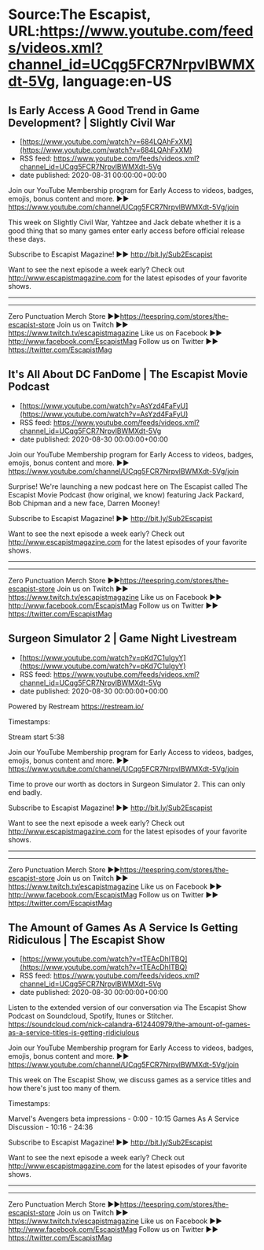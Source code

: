 # Source:The Escapist, URL:https://www.youtube.com/feeds/videos.xml?channel_id=UCqg5FCR7NrpvlBWMXdt-5Vg, language:en-US

## Is Early Access A Good Trend in Game Development? | Slightly Civil War
 - [https://www.youtube.com/watch?v=684LQAhFxXM](https://www.youtube.com/watch?v=684LQAhFxXM)
 - RSS feed: https://www.youtube.com/feeds/videos.xml?channel_id=UCqg5FCR7NrpvlBWMXdt-5Vg
 - date published: 2020-08-31 00:00:00+00:00

Join our YouTube Membership program for Early Access to videos, badges, emojis, bonus content and more. ►► https://www.youtube.com/channel/UCqg5FCR7NrpvlBWMXdt-5Vg/join

This week on Slightly Civil War, Yahtzee and Jack debate whether it is a good thing that so many games enter early access before official release these days.

Subscribe to Escapist Magazine! ►► http://bit.ly/Sub2Escapist

Want to see the next episode a week early? Check out http://www.escapistmagazine.com for the latest episodes of your favorite shows.

---



---


Zero Punctuation Merch Store ►►https://teespring.com/stores/the-escapist-store
Join us on Twitch ►► https://www.twitch.tv/escapistmagazine 
Like us on Facebook ►► http://www.facebook.com/EscapistMag
Follow us on Twitter ►► https://twitter.com/EscapistMag

## It's All About DC FanDome | The Escapist Movie Podcast
 - [https://www.youtube.com/watch?v=AsYzd4FaFyU](https://www.youtube.com/watch?v=AsYzd4FaFyU)
 - RSS feed: https://www.youtube.com/feeds/videos.xml?channel_id=UCqg5FCR7NrpvlBWMXdt-5Vg
 - date published: 2020-08-30 00:00:00+00:00

Join our YouTube Membership program for Early Access to videos, badges, emojis, bonus content and more. ►► https://www.youtube.com/channel/UCqg5FCR7NrpvlBWMXdt-5Vg/join

Surprise! We're launching a new podcast here on The Escapist called The Escapist Movie Podcast (how original, we know) featuring Jack Packard, Bob Chipman and a new face, Darren Mooney! 

Subscribe to Escapist Magazine! ►► http://bit.ly/Sub2Escapist

Want to see the next episode a week early? Check out http://www.escapistmagazine.com for the latest episodes of your favorite shows.

---



---


Zero Punctuation Merch Store ►►https://teespring.com/stores/the-escapist-store
Join us on Twitch ►► https://www.twitch.tv/escapistmagazine 
Like us on Facebook ►► http://www.facebook.com/EscapistMag
Follow us on Twitter ►► https://twitter.com/EscapistMag

## Surgeon Simulator 2 | Game Night Livestream
 - [https://www.youtube.com/watch?v=pKd7C1uIgyY](https://www.youtube.com/watch?v=pKd7C1uIgyY)
 - RSS feed: https://www.youtube.com/feeds/videos.xml?channel_id=UCqg5FCR7NrpvlBWMXdt-5Vg
 - date published: 2020-08-30 00:00:00+00:00

Powered by Restream https://restream.io/

Timestamps:

Stream start 5:38


Join our YouTube Membership program for Early Access to videos, badges, emojis, bonus content and more. ►► https://www.youtube.com/channel/UCqg5FCR7NrpvlBWMXdt-5Vg/join

Time to prove our worth as doctors in Surgeon Simulator 2. This can only end badly.

Subscribe to Escapist Magazine! ►► http://bit.ly/Sub2Escapist

Want to see the next episode a week early? Check out http://www.escapistmagazine.com for the latest episodes of your favorite shows.

---



---


Zero Punctuation Merch Store ►►https://teespring.com/stores/the-escapist-store
Join us on Twitch ►► https://www.twitch.tv/escapistmagazine 
Like us on Facebook ►► http://www.facebook.com/EscapistMag
Follow us on Twitter ►► https://twitter.com/EscapistMag

## The Amount of Games As A Service Is Getting Ridiculous | The Escapist Show
 - [https://www.youtube.com/watch?v=tTEAcDhITBQ](https://www.youtube.com/watch?v=tTEAcDhITBQ)
 - RSS feed: https://www.youtube.com/feeds/videos.xml?channel_id=UCqg5FCR7NrpvlBWMXdt-5Vg
 - date published: 2020-08-30 00:00:00+00:00

Listen to the extended version of our conversation via The Escapist Show Podcast on Soundcloud, Spotify, Itunes or Stitcher. https://soundcloud.com/nick-calandra-612440979/the-amount-of-games-as-a-service-titles-is-getting-ridiciulous

Join our YouTube Membership program for Early Access to videos, badges, emojis, bonus content and more. ►► https://www.youtube.com/channel/UCqg5FCR7NrpvlBWMXdt-5Vg/join

This week on The Escapist Show, we discuss games as a service titles and how there's just too many of them.

Timestamps: 

Marvel's Avengers beta impressions - 0:00 - 10:15
Games As A Service Discussion - 10:16 - 24:36

Subscribe to Escapist Magazine! ►► http://bit.ly/Sub2Escapist

Want to see the next episode a week early? Check out http://www.escapistmagazine.com for the latest episodes of your favorite shows.

---



---


Zero Punctuation Merch Store ►►https://teespring.com/stores/the-escapist-store
Join us on Twitch ►► https://www.twitch.tv/escapistmagazine 
Like us on Facebook ►► http://www.facebook.com/EscapistMag
Follow us on Twitter ►► https://twitter.com/EscapistMag

